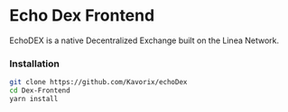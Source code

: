 # Echo Dex Frontend

EchoDEX is a native Decentralized Exchange built on the Linea Network.

### Installation

```bash
git clone https://github.com/Kavorix/echoDex
cd Dex-Frontend
yarn install
```
